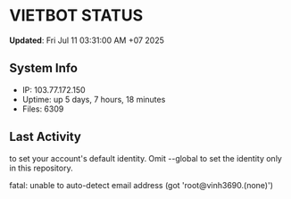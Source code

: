 # VIETBOT STATUS
**Updated**: Fri Jul 11 03:31:00 AM +07 2025

## System Info
- IP: 103.77.172.150
- Uptime: up 5 days, 7 hours, 18 minutes
- Files: 6309

## Last Activity

to set your account's default identity.
Omit --global to set the identity only in this repository.

fatal: unable to auto-detect email address (got 'root@vinh3690.(none)')
